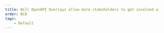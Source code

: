 ```yaml
---
title: Will OpenAPI Overlays allow more stakeholders to get involved with APIs?
order: BCD
tags:
    - Default
---
```

